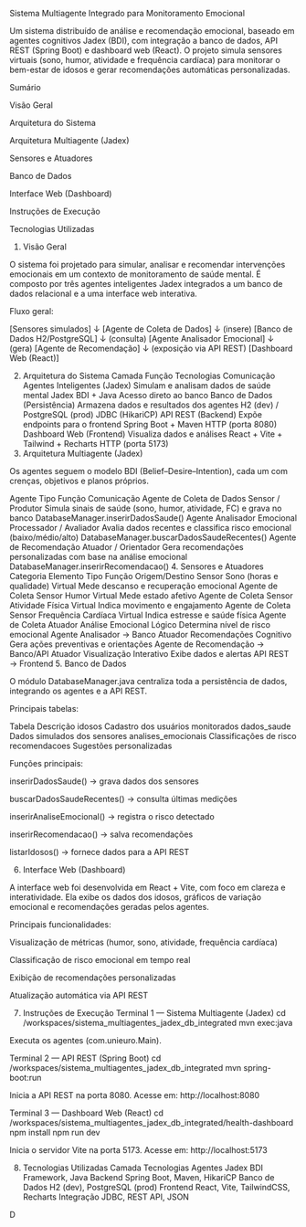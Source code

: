 Sistema Multiagente Integrado para Monitoramento Emocional

Um sistema distribuído de análise e recomendação emocional, baseado em agentes cognitivos Jadex (BDI), com integração a banco de dados, API REST (Spring Boot) e dashboard web (React).
O projeto simula sensores virtuais (sono, humor, atividade e frequência cardíaca) para monitorar o bem-estar de idosos e gerar recomendações automáticas personalizadas.

Sumário

Visão Geral

Arquitetura do Sistema

Arquitetura Multiagente (Jadex)

Sensores e Atuadores

Banco de Dados

Interface Web (Dashboard)

Instruções de Execução

Tecnologias Utilizadas

1. Visão Geral

O sistema foi projetado para simular, analisar e recomendar intervenções emocionais em um contexto de monitoramento de saúde mental.
É composto por três agentes inteligentes Jadex integrados a um banco de dados relacional e a uma interface web interativa.

Fluxo geral:

[Sensores simulados]
      ↓
[Agente de Coleta de Dados] 
      ↓ (insere)
[Banco de Dados H2/PostgreSQL]
      ↓ (consulta)
[Agente Analisador Emocional]
      ↓ (gera)
[Agente de Recomendação]
      ↓ (exposição via API REST)
[Dashboard Web (React)]

2. Arquitetura do Sistema
Camada	Função	Tecnologias	Comunicação
Agentes Inteligentes (Jadex)	Simulam e analisam dados de saúde mental	Jadex BDI + Java	Acesso direto ao banco
Banco de Dados (Persistência)	Armazena dados e resultados dos agentes	H2 (dev) / PostgreSQL (prod)	JDBC (HikariCP)
API REST (Backend)	Expõe endpoints para o frontend	Spring Boot + Maven	HTTP (porta 8080)
Dashboard Web (Frontend)	Visualiza dados e análises	React + Vite + Tailwind + Recharts	HTTP (porta 5173)
3. Arquitetura Multiagente (Jadex)

Os agentes seguem o modelo BDI (Belief–Desire–Intention), cada um com crenças, objetivos e planos próprios.

Agente	Tipo	Função	Comunicação
Agente de Coleta de Dados	Sensor / Produtor	Simula sinais de saúde (sono, humor, atividade, FC) e grava no banco	DatabaseManager.inserirDadosSaude()
Agente Analisador Emocional	Processador / Avaliador	Avalia dados recentes e classifica risco emocional (baixo/médio/alto)	DatabaseManager.buscarDadosSaudeRecentes()
Agente de Recomendação	Atuador / Orientador	Gera recomendações personalizadas com base na análise emocional	DatabaseManager.inserirRecomendacao()
4. Sensores e Atuadores
Categoria	Elemento	Tipo	Função	Origem/Destino
Sensor	Sono (horas e qualidade)	Virtual	Mede descanso e recuperação emocional	Agente de Coleta
Sensor	Humor	Virtual	Mede estado afetivo	Agente de Coleta
Sensor	Atividade Física	Virtual	Indica movimento e engajamento	Agente de Coleta
Sensor	Frequência Cardíaca	Virtual	Indica estresse e saúde física	Agente de Coleta
Atuador	Análise Emocional	Lógico	Determina nível de risco emocional	Agente Analisador → Banco
Atuador	Recomendações	Cognitivo	Gera ações preventivas e orientações	Agente de Recomendação → Banco/API
Atuador	Visualização	Interativo	Exibe dados e alertas	API REST → Frontend
5. Banco de Dados

O módulo DatabaseManager.java centraliza toda a persistência de dados, integrando os agentes e a API REST.

Principais tabelas:

Tabela	Descrição
idosos	Cadastro dos usuários monitorados
dados_saude	Dados simulados dos sensores
analises_emocionais	Classificações de risco
recomendacoes	Sugestões personalizadas

Funções principais:

inserirDadosSaude() → grava dados dos sensores

buscarDadosSaudeRecentes() → consulta últimas medições

inserirAnaliseEmocional() → registra o risco detectado

inserirRecomendacao() → salva recomendações

listarIdosos() → fornece dados para a API REST

6. Interface Web (Dashboard)

A interface web foi desenvolvida em React + Vite, com foco em clareza e interatividade.
Ela exibe os dados dos idosos, gráficos de variação emocional e recomendações geradas pelos agentes.

Principais funcionalidades:

Visualização de métricas (humor, sono, atividade, frequência cardíaca)

Classificação de risco emocional em tempo real

Exibição de recomendações personalizadas

Atualização automática via API REST

7. Instruções de Execução
Terminal 1 — Sistema Multiagente (Jadex)
cd /workspaces/sistema_multiagentes_jadex_db_integrated
mvn exec:java


Executa os agentes (com.unieuro.Main).

Terminal 2 — API REST (Spring Boot)
cd /workspaces/sistema_multiagentes_jadex_db_integrated
mvn spring-boot:run


Inicia a API REST na porta 8080.
Acesse em: http://localhost:8080

Terminal 3 — Dashboard Web (React)
cd /workspaces/sistema_multiagentes_jadex_db_integrated/health-dashboard
npm install
npm run dev


Inicia o servidor Vite na porta 5173.
Acesse em: http://localhost:5173

8. Tecnologias Utilizadas
Camada	Tecnologias
Agentes	Jadex BDI Framework, Java
Backend	Spring Boot, Maven, HikariCP
Banco de Dados	H2 (dev), PostgreSQL (prod)
Frontend	React, Vite, TailwindCSS, Recharts
Integração	JDBC, REST API, JSON

D
